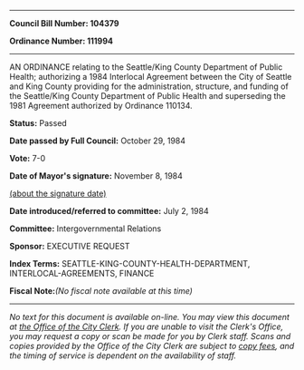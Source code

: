

********

**Council Bill Number: 104379**
   
**Ordinance Number: 111994**
********

 AN ORDINANCE relating to the Seattle/King County Department of Public Health; authorizing a 1984 Interlocal Agreement between the City of Seattle and King County providing for the administration, structure, and funding of the Seattle/King County Department of Public Health and superseding the 1981 Agreement authorized by Ordinance 110134.

**Status:** Passed
   
**Date passed by Full Council:** October 29, 1984
   
**Vote:** 7-0
   
**Date of Mayor's signature:** November 8, 1984
   
[(about the signature date)](/~public/approvaldate.htm)
   
   
   
**Date introduced/referred to committee:** July 2, 1984
   
**Committee:** Intergovernmental Relations
   
**Sponsor:** EXECUTIVE REQUEST
   
   
**Index Terms:** SEATTLE-KING-COUNTY-HEALTH-DEPARTMENT, INTERLOCAL-AGREEMENTS, FINANCE

**Fiscal Note:**_(No fiscal note available at this time)_
********

_No text for this document is available on-line. You may view this document at [the Office of the City Clerk](http://www.seattle.gov/leg/clerk/contactUs.htm). If you are unable to visit the Clerk's Office, you may request a copy or scan be made for you by Clerk staff. Scans and copies provided by the Office of the City Clerk are subject to [copy fees](http://clerk.seattle.gov/~public/clerkfees.htm), and the timing of service is dependent on the availability of staff._

